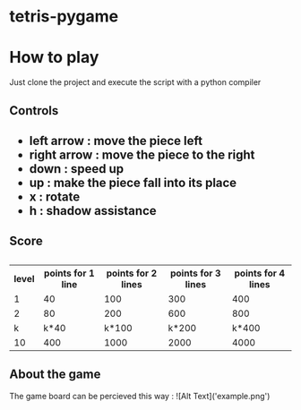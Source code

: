 # tetris-pygame
<h1> How to play </h1>
Just clone the project and execute the script with a python compiler
<h2> Controls <h2>
<ul>
  <li>left arrow : move the piece left  </li>
  <li>right arrow : move the piece to the right  </li>
  <li> down : speed up </li>
  <li> up : make the piece fall into its place</li>
  <li> x : rotate </li>
  <li> h : shadow assistance </li>
  </ul>
<h2> Score <h2>
  <table> <th>level  </th> <th> points for 1 line </th> <th> points for 2 lines </th> <th> points for 3 lines </th> <th> points for 4 lines </th>
<tr> <td>1 </td><td> 40 </td><td> 100 </td><td> 300 </td><td>400 </td> </tr>
    <tr><td>2 </td><td>80 </td><td> 200 </td><td> 600 </td><td> 800</td></tr>
<tr><td>k </td><td> k*40 </td><td> k*100 </td><td> k*200 </td><td> k*400</td></tr>
<tr><td>10 </td><td> 400 </td><td> 1000</td><td> 2000 </td><td> 4000</td></tr>
  </table>

<h2> About the game </h2>
The game board can be percieved this way :
![Alt Text]('example.png')
